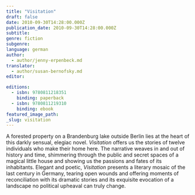 ```yaml
---
title: "Visitation"
draft: false
date: 2010-09-30T14:28:00.000Z
publication_date: 2010-09-30T14:28:00.000Z
subtitle:
genre: fiction
subgenre:
language: german
author:
  - author/jenny-erpenbeck.md
translator:
  - author/susan-bernofsky.md
editor:

editions:
  - isbn: 9780811218351
    binding: paperback
  - isbn: 9780811219310
    binding: ebook
featured_image_path:
_slug: visitation
---
```


A forested property on a Brandenburg lake outside Berlin lies at the heart of this darkly sensual, elegiac novel. _Visitation_ offers us the stories of twelve individuals who make their home here. The narrative weaves in and out of history and time, shimmering through the public and secret spaces of a magical little house and showing us the passions and fates of its inhabitants. Elegant and poetic, _Visitation_ presents a literary mosaic of the last century in Germany, tearing open wounds and offering moments of reconciliation with its dramatic stories and its exquisite evocation of a landscape no political upheaval can truly change.

